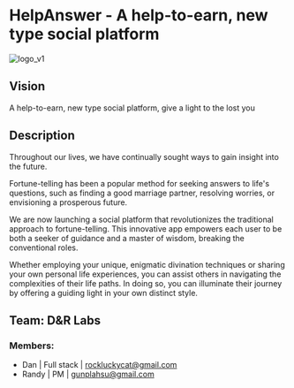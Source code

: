 # HelpAnswer - A help-to-earn, new type social platform

![logo_v1](https://user-images.githubusercontent.com/50972884/230719968-29efb3c6-22a9-40ae-ab66-01c15e5f5cd3.png)

## Vision
A help-to-earn, new type social platform, give a light to the lost you

## Description
Throughout our lives, we have continually sought ways to gain insight into the future.

Fortune-telling has been a popular method for seeking answers to life's questions, such as finding a good marriage partner, resolving worries, or envisioning a prosperous future.

We are now launching a social platform that revolutionizes the traditional approach to fortune-telling. This innovative app empowers each user to be both a seeker of guidance and a master of wisdom, breaking the conventional roles.

Whether employing your unique, enigmatic divination techniques or sharing your own personal life experiences, you can assist others in navigating the complexities of their life paths. In doing so, you can illuminate their journey by offering a guiding light in your own distinct style.

## Team: D&R Labs

### Members:
- Dan | Full stack | rockluckycat@gmail.com
- Randy | PM | gunplahsu@gmail.com
